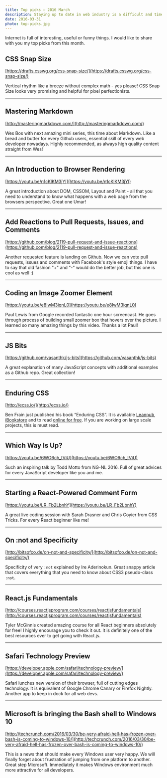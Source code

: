 ```yaml
---
title: Top picks — 2016 March
description: Staying up to date in web industry is a difficult and time consuming task. I would like to share with you my top finds from the past month.
date: 2016-03-31
photo: top-picks.jpg
---
```


Internet is full of interesting, useful or funny things. I would like to share with you my top picks from this month.

## CSS Snap Size

[https://drafts.csswg.org/css-snap-size/](https://drafts.csswg.org/css-snap-size/)

Vertical rhythm like a breeze without complex math - yes please! CSS Snap Size looks very promising and helpful for pixel perfectionists.

- - -

## Mastering Markdown

[http://masteringmarkdown.com/](http://masteringmarkdown.com/)

Wes Bos with next amazing mini series, this time about Markdown. Like a bread and butter for every Github users, essential skill of every web developer nowadays. Highly recommended, as always high quality content straight from Wes!

- - -

## An Introduction to Browser Rendering

[https://youtu.be/n1cKlKM3jYI](https://youtu.be/n1cKlKM3jYI)

A great introduction about DOM, CSSOM, Layout and Paint - all that you need to understand to know what happens with a web page   from the browsers perspective. Great one Umar!

- - -

## Add Reactions to Pull Requests, Issues, and Comments

[https://github.com/blog/2119-pull-request-and-issue-reactions](https://github.com/blog/2119-pull-request-and-issue-reactions)

Another requested feature is landing on Github. Now we can vote pull requests, issues and comments with Facebook's style emoji things. I have to say that old fashion "+" and "-" would do the better job, but this one is cool as well :)

- - -

## Coding an Image Zoomer Element

[https://youtu.be/e8IwM3iqnL0](https://youtu.be/e8IwM3iqnL0)

Paul Lewis from Google recorded fantastic one hour screencast. He goes through process of building small zoomer box that hovers over the picture. I learned so many amazing things by this video. Thanks a lot Paul!

- - -

## JS Bits

[https://github.com/vasanthk/js-bits](https://github.com/vasanthk/js-bits)

A great explanation of many JavaScript concepts with additional examples as a Github repo. Great collection!

- - -

## Enduring CSS

[http://ecss.io/](http://ecss.io/)

Ben Frain just published his book “Enduring CSS”. It is available [Leanpub](https://leanpub.com/enduringcss), [iBookstore](https://itunes.apple.com/gb/book/enduring-css/id1054834560?mt=11) and to read [online for free](http://ecss.io/preface.html). If you are working on large scale projects, this is must read.

- - -

## Which Way Is Up?

[https://youtu.be/6WO6ch_tViU](https://youtu.be/6WO6ch_tViU)

Such an inspiring talk by Todd Motto from NG-NL 2016. Full of great advices for every JavaScript developer like you and me.

- - -

## Starting a React-Powered Comment Form

[https://youtu.be/LR_Fb2LbnhY](https://youtu.be/LR_Fb2LbnhY)

A great live coding session with Sarah Drasner and Chris Coyier from CSS Tricks. For every React beginner like me!

- - -

## On :not and Specificity

[http://bitsofco.de/on-not-and-specificity/](http://bitsofco.de/on-not-and-specificity/)

Specificity of very `:not` explained by Ire Aderinokun. Great snappy article that covers everything that you need to know about CSS3 pseudo-class `:not`.

- - -

## React.js Fundamentals

[http://courses.reactjsprogram.com/courses/reactjsfundamentals](http://courses.reactjsprogram.com/courses/reactjsfundamentals)

Tyler McGinnis created amazing course for all React beginners absolutely for free! I highly encourage you to check it out. It is definitely one of the best resources ever to get going with React.js.

- - -

## Safari Technology Preview

[https://developer.apple.com/safari/technology-preview/](https://developer.apple.com/safari/technology-preview/)

Safari lunches new version of their browser, full of cutting edges technology. It is equivalent of Google Chrome Canary or Firefox Nightly.  Another app to keep in dock for all web devs.

- - -

## Microsoft is bringing the Bash shell to Windows 10

[http://techcrunch.com/2016/03/30/be-very-afraid-hell-has-frozen-over-bash-is-coming-to-windows-10/](http://techcrunch.com/2016/03/30/be-very-afraid-hell-has-frozen-over-bash-is-coming-to-windows-10/)

This is a news that should make every Windows user very happy. We will finally forget about frustration of jumping from one platform to another. Great step Microsoft. Immediately it makes Windows environment much more attractive for all developers.
